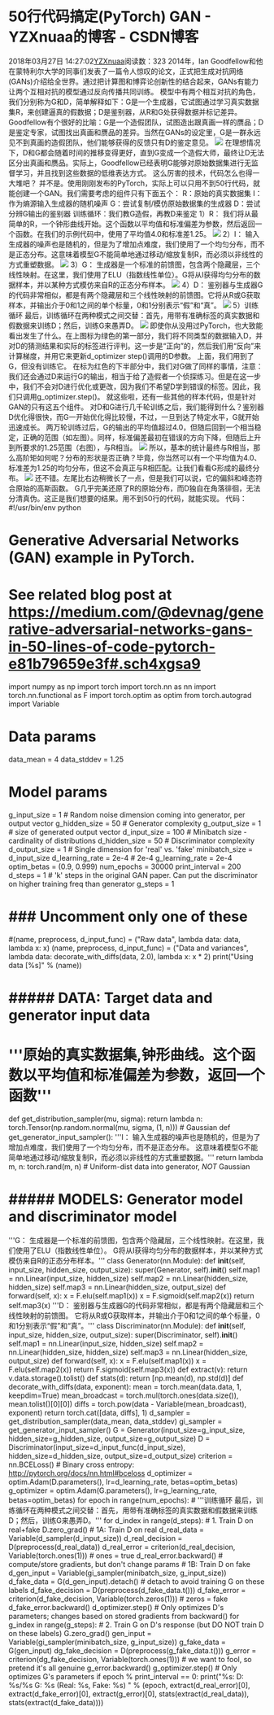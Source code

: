 # 50行代码搞定(PyTorch) GAN - YZXnuaa的博客 - CSDN博客
2018年03月27日 14:27:02[YZXnuaa](https://me.csdn.net/YZXnuaa)阅读数：323
2014年，Ian Goodfellow和他在蒙特利尔大学的同事们发表了一篇令人惊叹的论文，正式把生成对抗网络(GANs)介绍给全世界。通过把计算图和博弈论创新性的结合起来，GANs有能力让两个互相对抗的模型通过反向传播共同训练。
模型中有两个相互对抗的角色，我们分别称为G和D，简单解释如下：G是一个生成器，它试图通过学习真实数据集R，来创建逼真的假数据；D是鉴别器，从R和G处获得数据并标记差异。
Goodfellow有个很好的比喻：G是一个造假团队，试图造出跟真画一样的赝品；D是鉴定专家，试图找出真画和赝品的差异。当然在GANs的设定里，G是一群永远见不到真画的造假团队，他们能够获得的反馈只有D的鉴定意见。
![](https://t10.baidu.com/it/u=3540049203,2589763188&fm=170&s=1F8DCC03153079809CC488D10300D0B3&w=639&h=307&img.PNG)
在理想情况下，D和G都会随着时间的推移变得更好，直到G变成一个造假大师，最终让D无法区分出真画和赝品。实际上，Goodfellow已经表明G能够对原始数据集进行无监督学习，并且找到这些数据的低维表达方式。
这么厉害的技术，代码怎么也得一大堆吧？
并不是。使用刚刚发布的PyTorch，实际上可以只用不到50行代码，就能创建一个GAN。我们需要考虑的组件只有下面五个：
 R：原始的真实数据集
 I：作为熵源输入生成器的随机噪声
 G：尝试复制/模仿原始数据集的生成器
 D：尝试分辨G输出的鉴别器
 训练循环：我们教G造假，再教D来鉴定
1）R： 我们将从最简单的R，一个钟形曲线开始。这个函数以平均值和标准偏差为参数，然后返回一个函数。在我们的示例代码中，使用了平均值4.0和标准差1.25。
![](https://t11.baidu.com/it/u=515861848,1023607145&fm=170&w=640&h=64&img.JPG)
2）I： 输入生成器的噪声也是随机的，但是为了增加点难度，我们使用了一个均匀分布，而不是正态分布。这意味着模型G不能简单地通过移动/缩放复制R，而必须以非线性的方式重塑数据。
![](https://t12.baidu.com/it/u=2763010091,1902354906&fm=170&s=C9C292444E2E3F304A6DEC89020070C3&w=427&h=72&img.JPG)
3）G： 生成器是一个标准的前馈图，包含两个隐藏层，三个线性映射。在这里，我们使用了ELU（指数线性单位）。G将从I获得均匀分布的数据样本，并以某种方式模仿来自R的正态分布样本。
![](https://t11.baidu.com/it/u=2226021241,1360037389&fm=170&s=69E2834683F0BD725C49DC03020070C3&w=639&h=230&img.JPG)
4）D： 鉴别器与生成器G的代码非常相似，都是有两个隐藏层和三个线性映射的前馈图。它将从R或G获取样本，并输出介于0和1之间的单个标量，0和1分别表示“假”和“真”。
![](https://t11.baidu.com/it/u=253401499,3664184788&fm=170&s=E9E08346D3E0B9724E419C030200E0C1&w=640&h=223&img.JPG)
5）训练循环 最后，训练循环在两种模式之间交替：首先，用带有准确标签的真实数据和假数据来训练D；然后，训练G来愚弄D。
![](https://t12.baidu.com/it/u=1500762716,238158756&fm=170&s=A0D231C14AA4916E06CDF5010300A0C0&w=640&h=312&img.PNG)
即使你从没用过PyTorch，也大致能看出发生了什么。在上图标为绿色的第一部分，我们将不同类型的数据输入D，并对D的猜测结果和实际的标签进行评判。这一步是“正向”的，然后我们用“反向”来计算梯度，并用它来更新d_optimizer step()调用的D参数。
上面，我们用到了G，但没有训练它。
在标为红色的下半部分中，我们对G做了同样的事情，注意：我们还会通过D来运行G的输出，相当于给了造假者一个侦探练习。但是在这一步中，我们不会对D进行优化或更改，因为我们不希望D学到错误的标签。因此，我们只调用g_optimizer.step()。
就这些啦，还有一些其他的样本代码，但是针对GAN的只有这五个组件。
对D和G进行几千轮训练之后，我们能得到什么？鉴别器D优化得很快，而G一开始优化得比较慢，不过，一旦到达了特定水平，G就开始迅速成长。
两万轮训练过后，G的输出的平均值超过4.0，但随后回到一个相当稳定，正确的范围（如左图）。同样，标准偏差最初在错误的方向下降，但随后上升到所要求的1.25范围（右图），与R相当。
![](https://t10.baidu.com/it/u=1311660789,2756729209&fm=170&s=1820543203746C2054D8F4C80300F0B3&w=640&h=216&img.PNG)
所以，基本的统计最终与R相当，那么高阶矩如何呢？分布的形状是否正确？毕竟，你当然可以有一个平均值为4.0、标准差为1.25的均匀分布，但这不会真正与R相匹配。让我们看看G形成的最终分布。
![](https://t11.baidu.com/it/u=883758673,395658103&fm=170&s=780C34721967693A5F44C7C20000F0B7&w=640&h=303&img.JPG)
还不错。左尾比右边稍微长了一点，但是我们可以说，它的偏斜和峰态符合原始的高斯函数。
G几乎完美还原了R的原始分布，而D独自在角落徘徊，无法分清真伪。这正是我们想要的结果。用不到50行的代码，就能实现。
代码：
#!/usr/bin/env python
# Generative Adversarial Networks (GAN) example in PyTorch.
# See related blog post at https://medium.com/@devnag/generative-adversarial-networks-gans-in-50-lines-of-code-pytorch-e81b79659e3f#.sch4xgsa9
import numpy as np
import torch
import torch.nn as nn
import torch.nn.functional as F
import torch.optim as optim
from torch.autograd import Variable
# Data params
data_mean = 4
data_stddev = 1.25
# Model params
g_input_size = 1     # Random noise dimension coming into generator, per output vector
g_hidden_size = 50   # Generator complexity
g_output_size = 1    # size of generated output vector
d_input_size = 100   # Minibatch size - cardinality of distributions
d_hidden_size = 50   # Discriminator complexity
d_output_size = 1    # Single dimension for 'real' vs. 'fake'
minibatch_size = d_input_size
d_learning_rate = 2e-4  # 2e-4
g_learning_rate = 2e-4
optim_betas = (0.9, 0.999)
num_epochs = 30000
print_interval = 200
d_steps = 1  # 'k' steps in the original GAN paper. Can put the discriminator on higher training freq than generator
g_steps = 1
# ### Uncomment only one of these
#(name, preprocess, d_input_func) = ("Raw data", lambda data: data, lambda x: x)
(name, preprocess, d_input_func) = ("Data and variances", lambda data: decorate_with_diffs(data, 2.0), lambda x: x * 2)
print("Using data [%s]" % (name))
# ##### DATA: Target data and generator input data
# '''原始的真实数据集,钟形曲线。这个函数以平均值和标准偏差为参数，返回一个函数'''
def get_distribution_sampler(mu, sigma):
    return lambda n: torch.Tensor(np.random.normal(mu, sigma, (1, n)))  # Gaussian
def get_generator_input_sampler():
    '''I： 输入生成器的噪声也是随机的，但是为了增加点难度，我们使用了一个均匀分布，而不是正态分布。
       这意味着模型G不能简单地通过移动/缩放复制R，而必须以非线性的方式重塑数据。'''
return lambda m, n: torch.rand(m, n)  # Uniform-dist data into generator, _NOT_ Gaussian
# ##### MODELS: Generator model and discriminator model
'''G： 生成器是一个标准的前馈图，包含两个隐藏层，三个线性映射。在这里，我们使用了ELU（指数线性单位）。   G将从I获得均匀分布的数据样本，并以某种方式模仿来自R的正态分布样本。'''
class Generator(nn.Module):
    def __init__(self, input_size, hidden_size, output_size):
        super(Generator, self).__init__()
        self.map1 = nn.Linear(input_size, hidden_size)
        self.map2 = nn.Linear(hidden_size, hidden_size)
        self.map3 = nn.Linear(hidden_size, output_size)
    def forward(self, x):
        x = F.elu(self.map1(x))
        x = F.sigmoid(self.map2(x))
        return self.map3(x)
'''D： 鉴别器与生成器G的代码非常相似，都是有两个隐藏层和三个线性映射的前馈图。
   它将从R或G获取样本，并输出介于0和1之间的单个标量，0和1分别表示“假”和“真”。'''
class Discriminator(nn.Module):
    def __init__(self, input_size, hidden_size, output_size):
        super(Discriminator, self).__init__()
        self.map1 = nn.Linear(input_size, hidden_size)
        self.map2 = nn.Linear(hidden_size, hidden_size)
        self.map3 = nn.Linear(hidden_size, output_size)
    def forward(self, x):
        x = F.elu(self.map1(x))
        x = F.elu(self.map2(x))
        return F.sigmoid(self.map3(x))
def extract(v):
    return v.data.storage().tolist()
def stats(d):
    return [np.mean(d), np.std(d)]
def decorate_with_diffs(data, exponent):
    mean = torch.mean(data.data, 1, keepdim=True)
    mean_broadcast = torch.mul(torch.ones(data.size()), mean.tolist()[0][0])
    diffs = torch.pow(data - Variable(mean_broadcast), exponent)
    return torch.cat([data, diffs], 1)
d_sampler = get_distribution_sampler(data_mean, data_stddev)
gi_sampler = get_generator_input_sampler()
G = Generator(input_size=g_input_size, hidden_size=g_hidden_size, output_size=g_output_size)
D = Discriminator(input_size=d_input_func(d_input_size), hidden_size=d_hidden_size, output_size=d_output_size)
criterion = nn.BCELoss()  # Binary cross entropy: http://pytorch.org/docs/nn.html#bceloss
d_optimizer = optim.Adam(D.parameters(), lr=d_learning_rate, betas=optim_betas)
g_optimizer = optim.Adam(G.parameters(), lr=g_learning_rate, betas=optim_betas)
for epoch in range(num_epochs):
    # '''训练循环 最后，训练循环在两种模式之间交替：首先，用带有准确标签的真实数据和假数据来训练D；然后，训练G来愚弄D。'''
for d_index in range(d_steps):
        # 1. Train D on real+fake
D.zero_grad()
        #  1A: Train D on real
d_real_data = Variable(d_sampler(d_input_size))
        d_real_decision = D(preprocess(d_real_data))
        d_real_error = criterion(d_real_decision, Variable(torch.ones(1)))  # ones = true
d_real_error.backward()  # compute/store gradients, but don't change params
        #  1B: Train D on fake
d_gen_input = Variable(gi_sampler(minibatch_size, g_input_size))
        d_fake_data = G(d_gen_input).detach()  # detach to avoid training G on these labels
d_fake_decision = D(preprocess(d_fake_data.t()))
        d_fake_error = criterion(d_fake_decision, Variable(torch.zeros(1)))  # zeros = fake
d_fake_error.backward()
        d_optimizer.step()  # Only optimizes D's parameters; changes based on stored gradients from backward()
for g_index in range(g_steps):
        # 2. Train G on D's response (but DO NOT train D on these labels)
G.zero_grad()
        gen_input = Variable(gi_sampler(minibatch_size, g_input_size))
        g_fake_data = G(gen_input)
        dg_fake_decision = D(preprocess(g_fake_data.t()))
        g_error = criterion(dg_fake_decision, Variable(torch.ones(1)))  # we want to fool, so pretend it's all genuine
g_error.backward()
        g_optimizer.step()  # Only optimizes G's parameters
if epoch % print_interval == 0:
        print("%s: D: %s/%s G: %s (Real: %s, Fake: %s) " % (epoch,
extract(d_real_error)[0],
extract(d_fake_error)[0],
extract(g_error)[0],
stats(extract(d_real_data)),
stats(extract(d_fake_data))))
